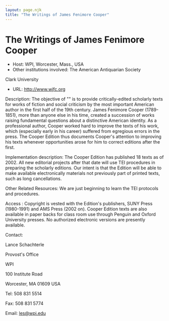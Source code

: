 ```yaml
---
layout: page.njk
title: "The Writings of James Fenimore Cooper"
---
```

# The Writings of James Fenimore Cooper




* Host: WPI, Worcester, Mass., USA
* Other institutions involved: The American Antiquarian Society
 
 Clark University
* URL: <http://www.wjfc.org>



Description:
 The objective of "" is to provide critically-edited scholarly texts for works of
 fiction and social criticism by the most important American author in the first half
 of the 19th century. James Fenimore Cooper (1789-1851), more than anyone else in
 his time, created a succession of works raising fundamental questions about a distinctive
 American identity. As a professional author, Cooper worked hard to improve the texts
 of his work, which (especially early in his career) suffered from egregious errors
 in the press. The Cooper Edition thus documents Cooper's attention to improving his
 texts whenever opportunities arose for him to correct editions after the first. 



Implementation description:
 The Cooper Edition has published 18 texts as of 2002. All new editorial projects
 after that date will use TEI procedures in preparing the scholarly editions. Our
 intent is that the Edition will be able to make available electronically materials
 not previously part of printed texts, such as long cancellations.



Other Related Resources:
 We are just beginning to learn the TEI protocols and procedures.



Access :
 Copyright is vested with the Edition's publishers, SUNY Press (1980-1991) and AMS
 Press (2002 on). Cooper Edition texts are also available in paper backs for class
 room use through Penguin and Oxford University presses. No authorized electronic
 versions are presently available.



Contact: 



Lance Schachterle


Provost's Office
 
 WPI
 
 100 Institute Road
 
 Worcester, MA 01609 USA


Tel: 508 831 5514


Fax: 508 831 5774


Email: [les@wpi.edu](mailto:les@wpi.edu)





